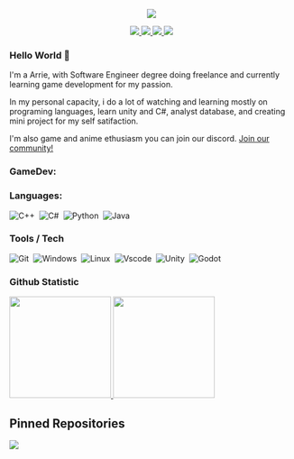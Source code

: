 <p align="center">
    <img src="source/header.gif">
</p>

<p align="center">
	<a href="https://www.linkedin.com/in/arriemariessharief/">
		<img src="https://img.shields.io/badge/LinkedIn-0077B5?style=for-the-badge&logo=linkedin&logoColor=white" />
	</a>
  <a href="https://github.com/arrie-aries">
		<img src="https://img.shields.io/badge/GitHub-330F63?style=for-the-badge&logo=GitHub&logoColor=white" />
	</a>
	<a href="mailto:arrie.sharief@gmail.com">
		<img src="https://img.shields.io/badge/Gmail-D14836?style=for-the-badge&logo=gmail&logoColor=white" />
	</a>
	<a href="https://www.instagram.com/arrie_aries/">
		<img src="https://img.shields.io/badge/Instagram-ED1965.svg?&style=for-the-badge&logo=Instagram&logoColor=white" />
	</a>
</p>

### Hello World 👋

I'm a Arrie, with Software Engineer degree doing freelance and currently learning game development for my passion.

In my personal capacity, i do a lot of watching and learning mostly on programing languages, learn unity and C#, analyst database, and creating mini project for my self satifaction.

I'm also game and anime ethusiasm you can join our discord. <a href="https://www.mokkapps.de/blog"> Join our community!<a/>

### GameDev:

### Languages:
![C++](https://img.shields.io/badge/-C++-05122A?style=flat&logo=C%2B%2B&logoColor=00599C)&nbsp;
![C#](https://img.shields.io/badge/-csharp-05122A?style=flat&logo=csharp&logoColor=239120)&nbsp;
![Python](https://img.shields.io/badge/Python-05122A?style=flat&logo=python&logoColor=white)&nbsp;
![Java](https://img.shields.io/badge/Java-ED8B00?style=flat&logo=java&logoColor=white)&nbsp;

### Tools / Tech
![Git](https://img.shields.io/badge/-Git-05122A?style=flat&logo=git)&nbsp;
![Windows](https://img.shields.io/badge/-Windows-05122A?style=flat&logo=Windows)&nbsp;
![Linux](https://img.shields.io/badge/-Linux-05122A?style=flat&logo=linux)&nbsp;
![Vscode](https://img.shields.io/badge/-Vscode-05122A?style=flat&logo=visualstudiocode&logoColor=007ACC)&nbsp;
![Unity](https://img.shields.io/badge/-Unity-05122A?style=flat&logo=unity&logoColor=FFFFFF)&nbsp;
![Godot](https://img.shields.io/badge/-Godot-05122A?style=flat&logo=Godot-Engine)&nbsp;

### Github Statistic
<p align="left">
    <a href="https://github.com/arrie-aries">
      <img height="180em" src="https://github-readme-stats-eight-theta.vercel.app/api?username=arrie-aries&show_icons=true&theme=algolia&include_all_commits=true&count_private=true"/>
      <img height="180em" src="https://github-readme-stats-eight-theta.vercel.app/api/top-langs/?username=Icankkkk&layout=compact&langs_count=8&theme=algolia"/>
    </a>
</p>

## Pinned Repositories

<p align="left">
	<a href="https:https://github.com/arrie-aries/TankU">
		<img align="center" src="https://github-readme-stats.vercel.app/api/pin/?username=arrie-aries&repo=TankU&hide_border=true&theme=algolia&show_icons=true" />
	</a>
</p>
<!--
**arrie-aries/arrie-aries** is a ✨ _special_ ✨ repository because its `README.md` (this file) appears on your GitHub profile.

Here are some ideas to get you started:

- 🔭 I’m currently working on ...
- 🌱 I’m currently learning ...
- 👯 I’m looking to collaborate on ...
- 🤔 I’m looking for help with ...
- 💬 Ask me about ...
- 📫 How to reach me: ...
- 😄 Pronouns: ...
- ⚡ Fun fact: ...
-->
